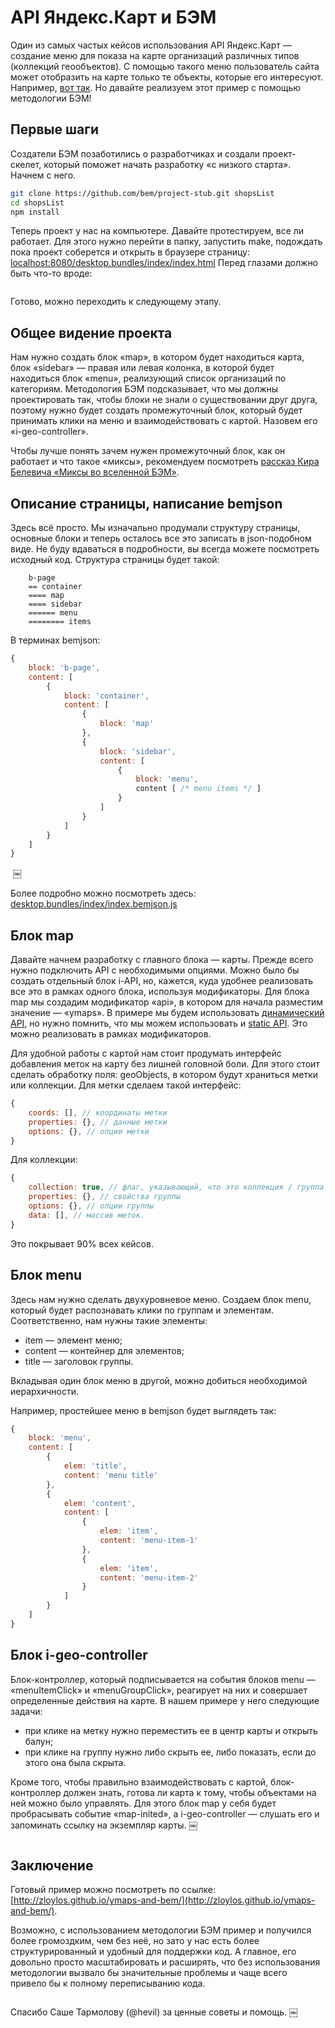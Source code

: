 # API Яндекс.Карт и БЭМ

Один из самых частых кейсов использования API Яндекс.Карт — создание меню для показа на карте организаций различных типов (коллекций геообъектов). С помощью такого меню пользователь сайта может отобразить на карте только те объекты, которые его интересуют. Например, [вот так](http://dimik.github.com/ymaps/examples/group-menu/menu03.html). Но давайте реализуем этот пример с помощью методологии БЭМ!

## Первые шаги
Создатели БЭМ позаботились о разработчиках и создали проект-скелет, который поможет начать разработку «с низкого старта». Начнем с него.

````bash
git clone https://github.com/bem/project-stub.git shopsList
cd shopsList
npm install
````

Теперь проект у нас на компьютере. Давайте протестируем, все ли работает. Для этого нужно перейти в папку, запустить make, подождать пока проект соберется и открыть в браузере страницу: [localhost:8080/desktop.bundles/index/index.html](http://localhost:8080/desktop.bundles/index/index.html)
Перед глазами должно быть что-то вроде:

<img src="http://zloylos.me/other/imgs/ymapsbem/project_stub.png" title="" alt="" border="0"/>

Готово, можно переходить к следующему этапу.

## Общее видение проекта

Нам нужно создать блок «map», в котором будет находиться карта, блок «sidebar» — правая или левая колонка, в которой будет находиться блок «menu», реализующий список организаций по категориям. Методология БЭМ подсказывает, что мы должны проектировать так, чтобы блоки не знали о существовании друг друга, поэтому нужно будет создать промежуточный блок, который будет принимать клики на меню и взаимодействовать с картой. Назовем его «i-geo-controller».

Чтобы лучше понять зачем нужен промежуточный блок, как он работает и что такое «миксы», рекомендуем посмотреть [рассказ Кира Белевича «Миксы во вселенной БЭМ»](http://events.yandex.ru/events/yasubbotnik/msk-sep-2012/talks/327/).

## Описание страницы, написание bemjson

Здесь всё просто. Мы изначально продумали структуру страницы, основные блоки и теперь осталось все это записать в json-подобном виде. Не буду вдаваться в подробности, вы всегда можете посмотреть исходный код. Структура страницы будет такой:

````
    b-page
    == container
    ==== map
    ==== sidebar
    ====== menu
    ======== items
````

В терминах bemjson:
````js
{
    block: 'b-page',
    content: [
        {
            block: 'container',
            content: [
                {
                    block: 'map'
                },
                {
                    block: 'sidebar',
                    content: [
                        {
                            block: 'menu',
                            content [ /* menu items */ ]
                        }
                    ]
                }
            ]
        }
    ]
}
````

<img src="http://zloylos.me/other/imgs/ymapsbem/index_bemjson.png" alt="">
￼

Более подробно можно посмотреть здесь: [desktop.bundles/index/index.bemjson.js](https://github.com/zloylos/ymaps-and-bem/blob/master/desktop.bundles/index/index.bemjson.js)

## Блок map

Давайте начнем разработку с главного блока — карты. Прежде всего нужно подключить API с необходимыми опциями. Можно было бы создать отдельный блок i-API, но, кажется, куда удобнее реализовать все это в рамках одного блока, используя модификаторы. Для блока map мы создадим модификатор «api», в котором для начала разместим значение — «ymaps».
В примере мы будем использовать [динамический API](http://api.yandex.ru/maps/doc/jsapi/), но нужно помнить, что мы можем использовать и [static API](http://api.yandex.ru/maps/doc/staticapi/). Это можно реализовать в рамках модификаторов.

Для удобной работы с картой нам стоит продумать интерфейс добавления меток на карту без лишней головной боли. Для этого стоит сделать обработку поля: geoObjects, в котором будут храниться метки или коллекции. Для метки сделаем такой интерфейс:

````js
{
    coords: [], // координаты метки
    properties: {}, // данные метки 
    options: {}, // опции метки
}
````

Для коллекции:
````js
{
    collection: true, // флаг, указывающий, что это коллекция / группа меток
    properties: {}, // свойства группы
    options: {}, // опции группы
    data: [], // массив меток. 
}
````
Это покрывает 90% всех кейсов.

## Блок menu

Здесь нам нужно сделать двухуровневое меню. Создаем блок menu, который будет распознавать клики по группам и элементам. Соответственно, нам нужны такие элементы:
- item — элемент меню;
- content — контейнер для элементов;
- title — заголовок группы.

Вкладывая один блок меню в другой, можно добиться необходимой иерархичности.

Например, простейшее меню в bemjson будет выглядеть так:
````js
{
    block: 'menu',
    content: [
        {
            elem: 'title',
            content: 'menu title'
        },
        {
            elem: 'content',
            content: [
                {
                    elem: 'item',
                    content: 'menu-item-1'
                },
                {
                    elem: 'item',
                    content: 'menu-item-2'
                }
            ]
        }
    ]
}
````

## Блок i-geo-controller

Блок-контроллер, который подписывается на события блоков menu — «menuItemClick» и «menuGroupClick», реагирует на них и совершает определенные действия на карте. В нашем примере у него следующие задачи:
- при клике на метку нужно переместить ее в центр карты и открыть балун;
- при клике на группу нужно либо скрыть ее, либо показать, если до этого она была скрыта.

Кроме того, чтобы правильно взаимодействовать с картой, блок-контроллер должен знать, готова ли карта к тому, чтобы объектами на ней можно было управлять. Для этого блок map у себя будет пробрасывать событие «map-inited», а i-geo-controller — слушать его и запоминать ссылку на экземпляр карты.
￼

<img src="http://zloylos.me/other/imgs/ymapsbem/blocks_scheme.png" alt="">


## Заключение

Готовый пример можно посмотреть по ссылке: [http://zloylos.github.io/ymaps-and-bem/](http://zloylos.github.io/ymaps-and-bem/).

Возможно, с использованием методологии БЭМ пример и получился более громоздким, чем без неё, но зато у нас есть более структурированный и удобный для поддержки код. А главное, его довольно просто масштабировать и расширять, что без использования методологии вызвало бы значительные проблемы и чаще всего привело бы к полному переписыванию кода.

<img src="http://zloylos.me/other/imgs/ymapsbem/ready.png" alt="">

Спасибо Саше Тармолову (@hevil) за ценные советы и помощь. 
￼